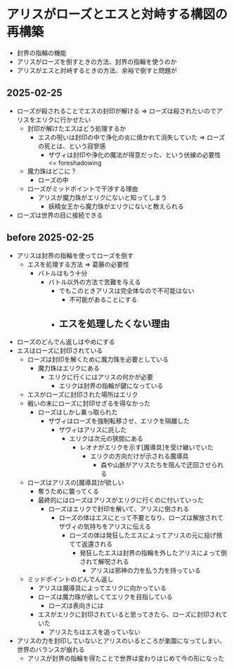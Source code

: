# アリスがローズとエスと対峙する構図の再構築
- 封界の指輪の機能
- アリスがローズを倒すときの方法、封界の指輪を使うのか
- アリスがエスと対峙するときの方法、余裕で倒すと問題が

## 2025-02-25
- ローズが殺されることでエスの封印が解ける => ローズは殺されたいのでアリスをエリクに行かせたい
  - 封印が解けたエスはどう処理するか
    - エスの呪いは封印の中で浄化の炎に焼かれて消失していた => ローズの死とは、という寂寥感
      - ザヴィは封印や浄化の魔法が得意だった、という伏線の必要性 <= foreshadowing
  - 魔力珠はどこに？
    - ローズの中
  - ローズがミッドポイントで干渉する理由
    - アリスが魔力珠がエリクにないと知ってしまう
      - 妖精女王から魔力珠がエリクにないと教えられる
- ローズは世界の目に接続できる

## before 2025-02-25
- アリスは封界の指輪を使ってローズを倒す
  - エスを処理する方法 => 葛藤の必要性
    - バトルはもう十分
      - バトル以外の方法で苦難を与える
        - でもこのときアリスは完全体なので不可能はない
          - 不可能があることにする
        - エスを処理したくない理由
          - 
- ローズのどんでん返しはやめにする
- エスはローズに封印されている
  - ローズは封印を解くために魔力珠を必要としている
    - 魔力珠はエリクにある
      - エリクに行くにはアリスの何かが必要
        - エリクは封界の指輪が鍵になっている
  - エスがローズに封印された場所はエリク
  - 戦いの末にローズに封印せざるを得なかった
    - ローズはしかし乗っ取られた
      - ザヴィはローズを強制転移させ、エリクを隔離した
        - ザヴィはアリスに託した
          - エリクは次元の狭間にある
            - レオナがエリクを示す[魔導具]を受け継いでいた
              - エリクの方向だけが示される魔導具
                - 森や山脈がアリスたちを阻んで迂回させられる
  - ローズはアリスの[魔導具]が欲しい
    - 奪うために襲ってくる
    - 最終的にはローズはアリスがエリクに行くのに付いていった
      - ローズはエリクで封印を解いて、アリスに倒される
        - ローズの体はエスにとって不要となり、ローズは解放されてザヴィの気持ちをアリスに伝える
          - ローズの体は発狂したエスによってアリスの元に投げ捨てて返還される
            - 発狂したエスは封界の指輪を外したアリスによって倒されて解呪される
              - アリスは邪神の力を払う力を持っている
  - ミッドポイントのどんでん返し
    - アリスは魔導具によってエリクに向かっている
    - ローズは魔力珠が欲しくてエリクを目指している
      - ローズは表向きには
    - エスがエリクに封印されていると思ってきたら、ローズに封印されていた
      - アリスたちはエスを追っていない
- アリスの力を封印していないとアリスのいるところが楽園になってしまい、世界のバランスが崩れる
  - アリスが封界の指輪を得たことで世界は変わりはじめて今の形になった

